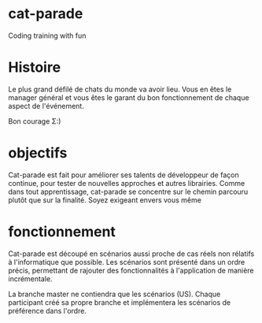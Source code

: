 # cat-parade
Coding training with fun

# Histoire
Le plus grand défilé de chats du monde va avoir lieu.
Vous en êtes le manager général et vous êtes le garant du bon fonctionnement de chaque aspect de l'événement. 

Bon courage Σ:)

# objectifs
Cat-parade est fait pour améliorer ses talents de développeur de façon continue, pour tester de nouvelles approches et autres librairies.
Comme dans tout apprentissage, cat-parade se concentre sur le chemin parcouru plutôt que sur la finalité.
Soyez exigeant envers vous même

# fonctionnement
Cat-parade est découpé en scénarios aussi proche de cas réels non rélatifs à l'informatique que possible.
Les scénarios sont présenté dans un ordre précis, permettant de rajouter des fonctionnalités à l'application de manière incrémentale.

La branche master ne contiendra que les scénarios (US).
Chaque participant créé sa propre branche et implémentera les scénarios de préférence dans l'ordre.
